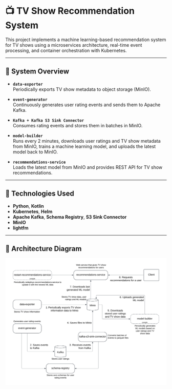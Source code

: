 # 📺 TV Show Recommendation System

This project implements a machine learning-based recommendation system for TV shows using a microservices architecture, real-time event processing, and container orchestration with Kubernetes.

---

## 🧩 System Overview

- **`data-exporter`**  
  Periodically exports TV show metadata to object storage (MinIO).

- **`event-generator`**  
  Continuously generates user rating events and sends them to Apache Kafka.

- **`Kafka + Kafka S3 Sink Connector`**  
  Consumes rating events and stores them in batches in MinIO.

- **`model-builder`**  
  Runs every 2 minutes, downloads user ratings and TV show metadata from MinIO, trains a machine learning model, and uploads the latest model back to MinIO.

- **`recommendations-service`**  
  Loads the latest model from MinIO and provides REST API for TV show recommendations.

---

## 🔧 Technologies Used

- **Python**, **Kotlin**
- **Kubernetes**, **Helm**
- **Apache Kafka**, **Schema Registry**, **S3 Sink Connector**
- **MinIO**
- **lightfm**

---

## 📐 Architecture Diagram
<img src="docs/architecture.svg" alt="Architecture">